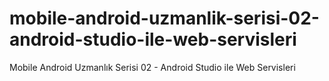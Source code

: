 # mobile-android-uzmanlik-serisi-02-android-studio-ile-web-servisleri
Mobile Android Uzmanlık Serisi 02 - Android Studio ile Web Servisleri
